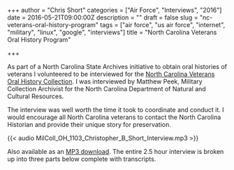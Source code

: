 +++
author = "Chris Short"
categories = ["Air Force", "Interviews", "2016"]
date = 2016-05-21T09:00:00Z
description = ""
draft = false
slug = "nc-veterans-oral-history-program"
tags = ["air force", "us air force", "internet", "military", "linux", "google", "interviews"]
title = "North Carolina Veterans Oral History Program"

+++

As part of a North Carolina State Archives initiative to obtain oral histories of veterans I volunteered to be interviewed for the [North Carolina Veterans Oral History Collection](https://archives.ncdcr.gov/researchers/collections/military-collections/veterans-oral-history-program). I was interviewed by Matthew Peek, Military Collection Archivist for the North Carolina Department of Natural and Cultural Resources.

The interview was well worth the time it took to coordinate and conduct it. I would encourage all North Carolina veterans to contact the North Carolina Historian and provide their unique story for preservation.

{{< audio MilColl_OH_1103_Christopher_B_Short_Interview.mp3 >}}

Also available as an [MP3 download](https://shortcdn.com/chrisshort/MilColl_OH_1103_Christopher_B_Short_Interview.mp3). The entire 2.5 hour interview is broken up into three parts below complete with transcripts.
